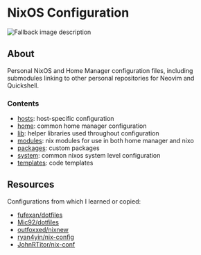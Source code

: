 # NixOS Configuration
<picture>
  <source media="(prefers-color-scheme: dark)" srcset="nixos-white.svg">
  <source media="(prefers-color-scheme: light)" srcset="nixos.svg">
  <img alt="Fallback image description" src="default-image.png">
</picture>

## About
Personal NixOS and Home Manager configuration files, including submodules linking to other personal repositories for Neovim and Quickshell.
### Contents
- [hosts](https://github.com/Kruziikrel13/NixOS/blob/master/hosts): host-specific configuration
- [home](https://github.com/Kruziikrel13/NixOS/blob/master/home): common home manager configuration
- [lib](https://github.com/Kruziikrel13/NixOS/blob/master/lib): helper libraries used throughout configuration
- [modules](https://github.com/Kruziikrel13/NixOS/blob/master/modules): nix modules for use in both home manager and nixo
- [packages](https://github.com/Kruziikrel13/NixOS/blob/master/packages): custom packages
- [system](https://github.com/Kruziikrel13/NixOS/blob/master/system): common nixos system level configuration
- [templates](https://github.com/Kruziikrel13/NixOS/blob/master/templates): code templates

## Resources
Configurations from which I learned or copied:
- [fufexan/dotfiles](https://github.com/fufexan/dotfiles)
- [Mic92/dotfiles](https://github.com/Mic92/dotfiles)
- [outfoxxed/nixnew](https://git.outfoxxed.me/outfoxxed/nixnew)
- [ryan4yin/nix-config](https://github.com/ryan4yin/nix-config)
- [JohnRTitor/nix-conf](https://github.com/JohnRTitor/nix-conf)
